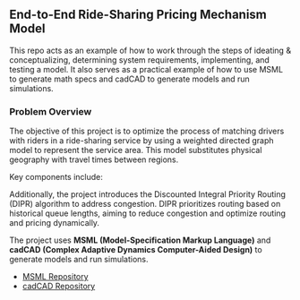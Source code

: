## End-to-End Ride-Sharing Pricing Mechanism Model

This repo acts as an example of how to work through the steps of ideating & conceptualizing, determining system requirements, implementing, and testing a model. It also serves as a practical example of how to use MSML to generate math specs and cadCAD to generate models and run simulations.

### Problem Overview

The objective of this project is to optimize the process of matching drivers with riders in a ride-sharing service by using a weighted directed graph model to represent the service area. This model substitutes physical geography with travel times between regions.

Key components include:

Additionally, the project introduces the Discounted Integral Priority Routing (DIPR) algorithm to address congestion. DIPR prioritizes routing based on historical queue lengths, aiming to reduce congestion and optimize routing and pricing dynamically.

The project uses **MSML (Model-Specification Markup Language)** and **cadCAD (Complex Adaptive Dynamics Computer-Aided Design)** to generate models and run simulations.

- [MSML Repository](https://github.com/BlockScience/msml)
- [cadCAD Repository](https://github.com/cadCAD-org/cadCAD)
